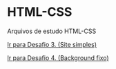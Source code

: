 # HTML-CSS
 Arquivos de estudo HTML-CSS

<a href="exercicios/desafio03/index.html">Ir para Desafio 3. (Site simples)</a>

<a href="exercicios/desafio04/index.html">Ir para Desafio 4. (Background fixo)</a>